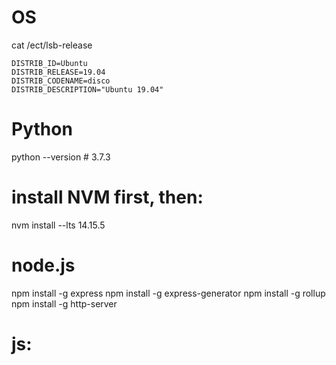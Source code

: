 
# OS

cat /ect/lsb-release

    DISTRIB_ID=Ubuntu
    DISTRIB_RELEASE=19.04
    DISTRIB_CODENAME=disco
    DISTRIB_DESCRIPTION="Ubuntu 19.04"

# Python

python --version # 3.7.3



# install NVM first, then:
nvm install --lts 14.15.5

# node.js
npm install -g express
npm install -g express-generator
npm install -g rollup
npm install -g http-server

# js:
